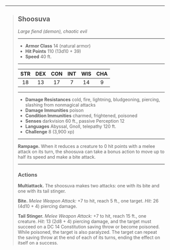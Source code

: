 ***
> ## Shoosuva
> *Large fiend (demon), chaotic evil*
> 
> ***
> 
> - **Armor Class** 14 (natural armor)
> - **Hit Points** 110 (13d10 + 39)
> - **Speed** 40 ft.
> 
> ***
> 
> |STR|DEX|CON|INT|WIS|CHA|
> |:---:|:---:|:---:|:---:|:---:|:---:|
> |18|13|17|7|14|9|
> 
> ***
> 
> - **Damage Resistances** cold, fire, lightning, bludgeoning, piercing, slashing from nonmagical attacks
> - **Damage Immunities** poison
> - **Condition Immunities** charmed, frightened, poisoned
> - **Senses** darkvision 60 ft., passive Perception 12
> - **Languages** Abyssal, Gnoll, telepathy 120 ft.
> - **Challenge** 8 (3,900 xp)
> 
> ***
> 
> **Rampage.** When it reduces a creature to 0 hit points with a melee attack on its turn, the shoosuva can take a bonus action to move up to half its speed and make a bite attack.
> 
> ***
> 
> ### Actions
> **Multiattack.** The shoosuva makes two attacks: one with its bite and one with its tail stinger.
> 
> **Bite.** *Melee Weapon Attack:* +7 to hit, reach 5 ft., one target. *Hit:* 26 (4d10 + 4) piercing damage.
> 
> **Tail Stinger.** *Melee Weapon Attack:* +7 to hit, reach 15 ft., one creature. *Hit:* 13 (2d8 + 4) piercing damage, and the target must succeed on a DC 14 Constitution saving throw or become poisoned. While poisoned, the target is also paralyzed. The target can repeat the saving throw at the end of each of its turns, ending the effect on itself on a success.
